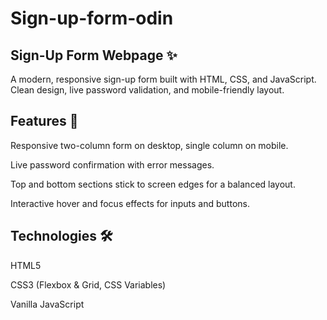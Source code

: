 # Sign-up-form-odin

## Sign-Up Form Webpage ✨

A modern, responsive sign-up form built with HTML, CSS, and JavaScript. Clean design, live password validation, and mobile-friendly layout.

## Features 🚀

Responsive two-column form on desktop, single column on mobile.

Live password confirmation with error messages.

Top and bottom sections stick to screen edges for a balanced layout.

Interactive hover and focus effects for inputs and buttons.

## Technologies 🛠

HTML5

CSS3 (Flexbox & Grid, CSS Variables)

Vanilla JavaScript
